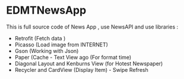 # EDMTNewsApp
This is full source code of News App , use NewsAPI and use libraries : 

- Retrofit  (Fetch data ) 
- Picasso (Load image from INTERNET) 
- Gson (Working with Json) 
- Paper (Cache - Text View ago (For format time) 
- Diagonal Layout and Kenburns View (for Hotest Newspaper) 
- Recycler and CardView (Display Item) - Swipe Refresh 


